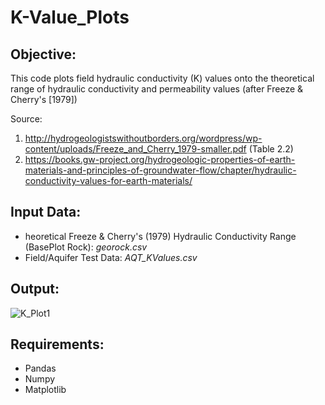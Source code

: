 # K-Value_Plots
## Objective:
This code plots field hydraulic conductivity (K) values onto the theoretical range of hydraulic conductivity and permeability values (after Freeze & Cherry's [1979])

Source: 
1) http://hydrogeologistswithoutborders.org/wordpress/wp-content/uploads/Freeze_and_Cherry_1979-smaller.pdf (Table 2.2)
2) https://books.gw-project.org/hydrogeologic-properties-of-earth-materials-and-principles-of-groundwater-flow/chapter/hydraulic-conductivity-values-for-earth-materials/

## Input Data:
* heoretical Freeze & Cherry's (1979) Hydraulic Conductivity Range (BasePlot Rock): *georock.csv*
* Field/Aquifer Test Data: *AQT_KValues.csv*

## Output:
![K_Plot1](https://user-images.githubusercontent.com/82328087/197513018-f16c010a-42ad-4272-b897-66a6a585ba8c.png)

## Requirements:
* Pandas
* Numpy
* Matplotlib
